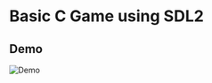 # Basic C Game using SDL2

## Demo

![Demo](https://user-images.githubusercontent.com/95720632/232205673-8789dae1-2405-48fd-a9b3-a90956ee903c.gif)
